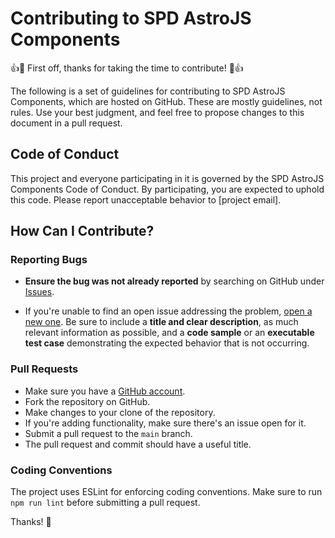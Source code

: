 # Contributing to SPD AstroJS Components

👍🎉 First off, thanks for taking the time to contribute! 🎉👍

The following is a set of guidelines for contributing to SPD AstroJS Components, which are hosted on GitHub. These are mostly guidelines, not rules. Use your best judgment, and feel free to propose changes to this document in a pull request.

## Code of Conduct

This project and everyone participating in it is governed by the SPD AstroJS Components Code of Conduct. By participating, you are expected to uphold this code. Please report unacceptable behavior to [project email].

## How Can I Contribute?

### Reporting Bugs

- **Ensure the bug was not already reported** by searching on GitHub under [Issues](https://github.com/spd-asia/spd-astrojs-components/issues).

- If you're unable to find an open issue addressing the problem, [open a new one](https://github.com/spd-asia/spd-astrojs-components/issues/new). Be sure to include a **title and clear description**, as much relevant information as possible, and a **code sample** or an **executable test case** demonstrating the expected behavior that is not occurring.

### Pull Requests

- Make sure you have a [GitHub account](https://github.com/signup/free).
- Fork the repository on GitHub.
- Make changes to your clone of the repository.
- If you're adding functionality, make sure there's an issue open for it.
- Submit a pull request to the `main` branch.
- The pull request and commit should have a useful title.

### Coding Conventions

The project uses ESLint for enforcing coding conventions. Make sure to run `npm run lint` before submitting a pull request. 

Thanks! 🙌
